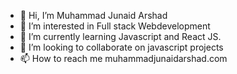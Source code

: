 - 👋 Hi, I’m Muhammad Junaid Arshad
- 👀 I’m interested in Full stack Webdevelopment
- 🌱 I’m currently learning Javascript and React JS.
- 💞️ I’m looking to collaborate on javascript projects
- 📫 How to reach me muhammadjunaidarshad.com

<!---
mjunaidarshad/mjunaidarshad is a ✨ special ✨ repository because its `README.md` (this file) appears on your GitHub profile.
You can click the Preview link to take a look at your changes.
--->

